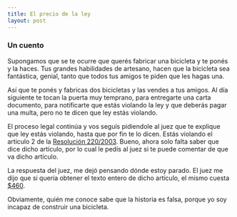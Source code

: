 ```yaml
---
title: El precio de la ley
layout: post
---
```


### Un cuento

Supongamos que se te ocurre que querés fabricar una bicicleta y te ponés y la
haces. Tus grandes habilidades de artesano, hacen que la bicicleta sea
fantástica, genial, tanto que todos tus amigos te piden que les hagas una.

Así que te ponés y fabricas dos bicicletas y las vendes a tus amigos. Al día
siguiente te tocan la puerta muy temprano, para entregarte una carta documento,
para notificarte que estás violando la ley y que deberás pagar una multa, pero
no te dicen que ley estás violando.

El proceso legal continúa y vos seguís pidiendole al juez que te explique que
ley estás violando, hasta que por fin te lo dicen. Estás violando el articulo 2
de la [Resolución 220/2003][1]. Bueno, ahora solo falta saber que dice dicho
artículo, por lo cual le pedís al juez si te puede comentar de que va dicho
artículo.

La respuesta del juez, me dejó pensando dónde estoy parado. El juez me dijo que
si quería obtener el texto entero de dicho artículo, el mismo cuesta [$460][2].

Obviamente, quién me conoce sabe que la historia es falsa, porque yo soy
incapaz de construir una bicicleta.

 [1]: http://www.iram.com.ar/Documentos/Certificacion/res%20220%202003.pdf
 [2]: http://aplicaciones.iram.org.ar/carritoiram/NormaCD.asp?HIDNOR=26CB
